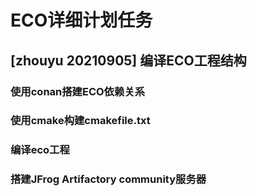 
# ECO详细计划任务

## [zhouyu 20210905] 编译ECO工程结构
### 使用conan搭建ECO依赖关系
### 使用cmake构建cmakefile.txt
### 编译eco工程
### 搭建JFrog Artifactory community服务器